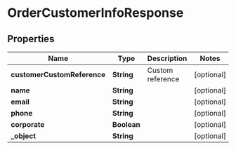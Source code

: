 

# OrderCustomerInfoResponse


## Properties

| Name | Type | Description | Notes |
|------------ | ------------- | ------------- | -------------|
|**customerCustomReference** | **String** | Custom reference |  [optional] |
|**name** | **String** |  |  [optional] |
|**email** | **String** |  |  [optional] |
|**phone** | **String** |  |  [optional] |
|**corporate** | **Boolean** |  |  [optional] |
|**_object** | **String** |  |  [optional] |



